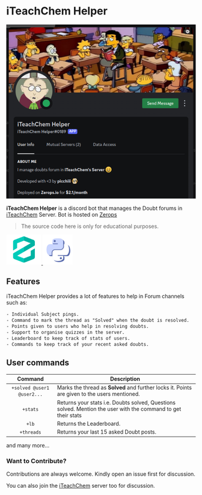 # iTeachChem Helper

<div style="text-align: center;">
    <img src="assets/iTeachChem_Helper.png" alt="iTeachChem-Helper" width="600"/>
</div>

**iTeachChem Helper** is a discord bot that manages the Doubt forums in [iTeachChem](https://discord.gg/9m3EvgnxKK) Server. Bot is hosted on [Zerops](https://zerops.io)
> The source code here is only for educational purposes.

<a href="https://zerops.io">
    <img src="assets/zerops.png" height="80" alt="Zerops">
</a>
<a href="https://discordpy.readthedocs.io/en/stable/">
 <img src="assets/dpy.png" height="80" alt="Discord.py">
</a>

## Features
iTeachChem Helper provides a lot of features to help in Forum channels such as:

```
- Individual Subject pings. 
- Command to mark the thread as "Solved" when the doubt is resolved.
- Points given to users who help in resolving doubts. 
- Support to organise quizzes in the server. 
- Leaderboard to keep track of stats of users. 
- Commands to keep track of your recent asked doubts. 
```
## User commands
| Command | Description |
| :---: | --- |
| `+solved @user1 @user2...` | Marks the thread as **Solved** and further locks it. Points are given to the users mentioned. |
| `+stats` | Returns your stats i.e. Doubts solved, Questions solved. Mention the user with the command to get their stats |
| `+lb` | Returns the Leaderboard. |
| `+threads` | Returns your last 15 asked Doubt posts. |

and many more...

### Want to Contribute?
Contributions are always welcome. Kindly open an issue first for discussion.

You can also join the [iTeachChem](https://discord.gg/9m3EvgnxKK) server too for discussion.

